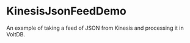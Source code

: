 # KinesisJsonFeedDemo
An example of taking a feed of JSON from Kinesis and processing it in VoltDB.
